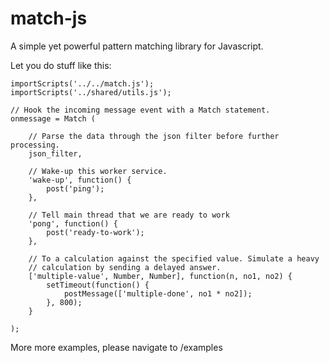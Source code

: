 match-js
========
A simple yet powerful pattern matching library for Javascript. 


Let you do stuff like this:

	importScripts('../../match.js');
	importScripts('../shared/utils.js');

	// Hook the incoming message event with a Match statement.
	onmessage = Match (
    
	    // Parse the data through the json filter before further processing.
	    json_filter,
    
	    // Wake-up this worker service.
	    'wake-up', function() {
	        post('ping');
	    },
    
	    // Tell main thread that we are ready to work
	    'pong', function() {
	        post('ready-to-work');
	    },
    
	    // To a calculation against the specified value. Simulate a heavy 
	    // calculation by sending a delayed answer. 
	    ['multiple-value', Number, Number], function(n, no1, no2) {
	        setTimeout(function() {
	            postMessage(['multiple-done', no1 * no2]);
	        }, 800);
	    }
    
	);


More more examples, please navigate to /examples